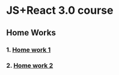 # JS+React 3.0 course
## Home Works

### 1. [ Home work 1](https://github.com/vadimys/JS-React/tree/master/React/home-works/src/hw1)
### 2. [ Home work 2](https://github.com/vadimys/JS-React/tree/master/React/home-works/src/hw2)
